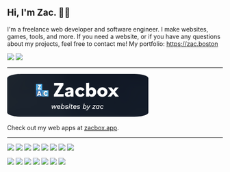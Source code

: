 ## Hi, I'm Zac. 👋🏻

I'm a freelance web developer and software engineer. I make websites, games, tools, and more. If you need a website, or if you have any questions about my projects, feel free to contact me! My portfolio: https://zac.boston

[![](https://img.shields.io/badge/Discord-TheOnlyZac-informational?style=flat&logo=Discord&logoColor=white&color=5865F2)](https://discordapp.com/channels/@me/TheOnlyZac#0269/) [![](https://img.shields.io/badge/Email-contact@zac.boston-informational?style=flat&logo=Gmail&logoColor=white&color=1d7bff)](mailto:contact@zac.boston)

<hr/>

<a href="https://zacbox.app">
    <img src="img/zacbox-banner.png" style="height: 100px; border-radius: 10%;" alt="Banner image with the Zacbox logo and text &quot;Zacbox; websites by Zac&quot;." />
</a>

Check out my web apps at [zacbox.app](https://zacbox.app).

<hr/>

![](https://img.shields.io/badge/HTML-informational?style=flat&logo=HTML5&logoColor=white&color=E34F26) ![](https://img.shields.io/badge/CSS-informational?style=flat&logo=CSS3&logoColor=white&color=1572B6) ![](https://img.shields.io/badge/Javascript-informational?style=flat&logo=Javascript&logoColor=black&color=F7DF1E) ![](https://img.shields.io/badge/Python-informational?style=flat&logo=Python&logoColor=white&color=3776AB) ![](https://img.shields.io/badge/Java-informational?style=flat&logo=Oracle&logoColor=white&color=007396) ![](https://img.shields.io/badge/C++-informational?style=flat&logo=Cplusplus&logoColor=white&color=00599C) ![](https://img.shields.io/badge/C%20Sharp-informational?style=flat&logo=Csharp&logoColor=white&color=239120) <!-- ![](https://img.shields.io/badge/Rust-informational?style=flat&logo=Rust&logoColor=white&color=F74B00) --> ![](https://img.shields.io/badge/R-informational?style=flat&logo=R&logoColor=white&color=1C62B0)

![](https://img.shields.io/badge/Node.js-informational?style=flat&logo=Node.js&logoColor=white&color=339933) ![](https://img.shields.io/badge/Express-informational?style=flat&logo=Express&logoColor=black&color=F3E02A) ![](https://img.shields.io/badge/Vue.js-informational?style=flat&logo=Vue.js&logoColor=white&color=35495E) ![](https://img.shields.io/badge/Three.js-informational?style=flat&logo=Three.js&logoColor=black&color=white) ![](https://img.shields.io/badge/Socket.io-informational?style=flat&logo=Socket.io&logoColor=white&color=26C2A0) ![](https://img.shields.io/badge/Electron-informational?style=flat&logo=Electron&logoColor=white&color=47848F) ![](https://img.shields.io/badge/OpenAI-informational?style=flat&logo=OpenAI&logoColor=white&color=74AA9C) <!-- ![](https://img.shields.io/badge/Ghidra-informational?style=flat&logo=Ghidra&logoColor=white&color=E22726) -->

